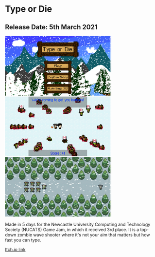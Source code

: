 # Type or Die

## Release Date: 5th March 2021

![menu](menu.png)
![game](game.png)
![forest](forest.png)

Made in 5 days for the Newcastle University Computing and Technology Society (NUCATS) Game Jam, in which it received 3rd place. It is a top-down zombie wave shooter where it's not your aim that matters but how fast you can type.

[Itch.io link](https://lukebriggs.itch.io/type-or-die)
